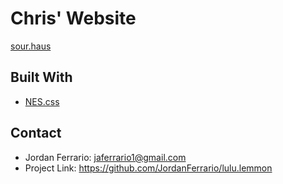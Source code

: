 # Chris' Website
[sour.haus](https://sour.haus/)

## Built With
- [NES.css](nostalgic-css.github.io/nes.css/)

## Contact
- Jordan Ferrario: <jaferrario1@gmail.com>
- Project Link: <https://github.com/JordanFerrario/lulu.lemmon>
